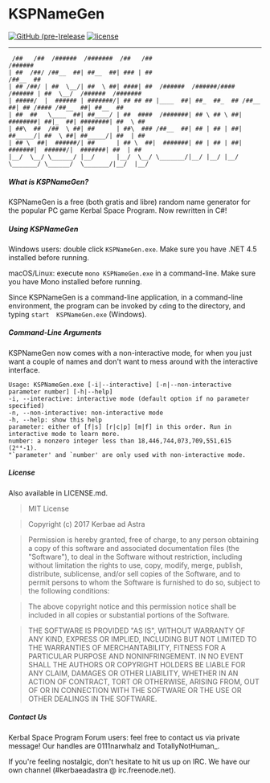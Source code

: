 # KSPNameGen

[![GitHub (pre-)release](https://img.shields.io/github/release/KerbaeAdAstra/KSPNameGen/all.svg)]()
[![license](https://img.shields.io/github/license/KerbaeAdAstra/KSPNameGen.svg)]()

---

```
 /##   /##  /######  /#######  /##   /##                                    /######                     
| ##  /##/ /##__  ##| ##__  ##| ### | ##                                   /##__  ##                    
| ## /##/ | ##  \__/| ##  \ ##| ####| ##  /######  /######/####   /###### | ##  \__/  /######  /#######
| #####/  |  ###### | #######/| ## ## ## |____  ##| ##_  ##_  ## /##__  ##| ## /#### /##__  ##| ##__  ##
| ##  ##   \____  ##| ##____/ | ##  ####  /#######| ## \ ## \ ##| ########| ##|_  ##| ########| ##  \ ##
| ##\  ##  /##  \ ##| ##      | ##\  ### /##__  ##| ## | ## | ##| ##_____/| ##  \ ##| ##_____/| ##  | ##
| ## \  ##|  ######/| ##      | ## \  ##|  #######| ## | ## | ##|  #######|  ######/|  #######| ##  | ##
|__/  \__/ \______/ |__/      |__/  \__/ \_______/|__/ |__/ |__/ \_______/ \______/  \_______/|__/  |__/
```

##### What is KSPNameGen?
KSPNameGen is a free (both gratis and libre) random name generator for the
popular PC game Kerbal Space Program. Now rewritten in C#!

##### Using KSPNameGen
Windows users: double click `KSPNameGen.exe`. Make sure you have .NET 4.5
installed before running.

macOS/Linux: execute `mono KSPNameGen.exe` in a command-line. Make sure you
have Mono installed before running.

Since KSPNameGen is a command-line application, in a command-line environment,
the program can be invoked by `cd`ing to the directory, and typing `start 
KSPNameGen.exe` (Windows).

##### Command-Line Arguments
KSPNameGen now comes with a non-interactive mode, for when you just want a
couple of names and don't want to mess around with the interactive interface.

```
Usage: KSPNameGen.exe [-i|--interactive] [-n|--non-interactive parameter number] [-h|--help]
-i, --interactive: interactive mode (default option if no parameter specified)
-n, --non-interactive: non-interactive mode
-h, --help: show this help
parameter: either of [f|s] [r|c|p] [m|f] in this order. Run in interactive mode to learn more.
number: a nonzero integer less than 18,446,744,073,709,551,615 (2⁶⁴-1).
"`parameter' and `number' are only used with non-interactive mode.
```

##### License
Also available in LICENSE.md.

> MIT License

> Copyright (c) 2017 Kerbae ad Astra

> Permission is hereby granted, free of charge, to any person obtaining a copy
> of this software and associated documentation files (the "Software"), to deal
> in the Software without restriction, including without limitation the rights
> to use, copy, modify, merge, publish, distribute, sublicense, and/or sell
> copies of the Software, and to permit persons to whom the Software is
> furnished to do so, subject to the following conditions:

> The above copyright notice and this permission notice shall be included in all
> copies or substantial portions of the Software.

> THE SOFTWARE IS PROVIDED "AS IS", WITHOUT WARRANTY OF ANY KIND, EXPRESS OR
> IMPLIED, INCLUDING BUT NOT LIMITED TO THE WARRANTIES OF MERCHANTABILITY,
> FITNESS FOR A PARTICULAR PURPOSE AND NONINFRINGEMENT. IN NO EVENT SHALL THE
> AUTHORS OR COPYRIGHT HOLDERS BE LIABLE FOR ANY CLAIM, DAMAGES OR OTHER
> LIABILITY, WHETHER IN AN ACTION OF CONTRACT, TORT OR OTHERWISE, ARISING FROM,
> OUT OF OR IN CONNECTION WITH THE SOFTWARE OR THE USE OR OTHER DEALINGS IN THE
> SOFTWARE.

##### Contact Us
Kerbal Space Program Forum users: feel free to contact us via private message!
Our handles are 0111narwhalz and TotallyNotHuman\_.

If you're feeling nostalgic, don't hesitate to hit us up on IRC. We have our
own channel (#kerbaeadastra @ irc.freenode.net).
